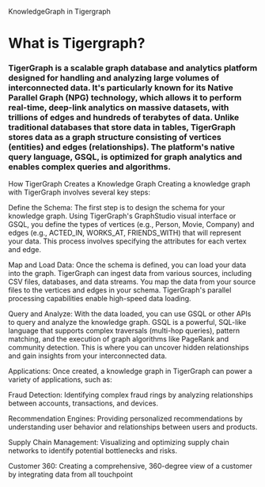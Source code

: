 KnowledgeGraph in Tigergraph
# What is Tigergraph?
### TigerGraph is a scalable graph database and analytics platform designed for handling and analyzing large volumes of interconnected data. It's particularly known for its Native Parallel Graph (NPG) technology, which allows it to perform real-time, deep-link analytics on massive datasets, with trillions of edges and hundreds of terabytes of data. Unlike traditional databases that store data in tables, TigerGraph stores data as a graph structure consisting of vertices (entities) and edges (relationships). The platform's native query language, GSQL, is optimized for graph analytics and enables complex queries and algorithms.




How TigerGraph Creates a Knowledge Graph
Creating a knowledge graph with TigerGraph involves several key steps:

Define the Schema: The first step is to design the schema for your knowledge graph. Using TigerGraph's GraphStudio visual interface or GSQL, you define the types of vertices (e.g., Person, Movie, Company) and edges (e.g., ACTED_IN, WORKS_AT, FRIENDS_WITH) that will represent your data. This process involves specifying the attributes for each vertex and edge.



Map and Load Data: Once the schema is defined, you can load your data into the graph. TigerGraph can ingest data from various sources, including CSV files, databases, and data streams. You map the data from your source files to the vertices and edges in your schema. TigerGraph's parallel processing capabilities enable high-speed data loading.


Query and Analyze: With the data loaded, you can use GSQL or other APIs to query and analyze the knowledge graph. GSQL is a powerful, SQL-like language that supports complex traversals (multi-hop queries), pattern matching, and the execution of graph algorithms like PageRank and community detection. This is where you can uncover hidden relationships and gain insights from your interconnected data.



Applications: Once created, a knowledge graph in TigerGraph can power a variety of applications, such as:

Fraud Detection: Identifying complex fraud rings by analyzing relationships between accounts, transactions, and devices.

Recommendation Engines: Providing personalized recommendations by understanding user behavior and relationships between users and products.

Supply Chain Management: Visualizing and optimizing supply chain networks to identify potential bottlenecks and risks.

Customer 360: Creating a comprehensive, 360-degree view of a customer by integrating data from all touchpoint
